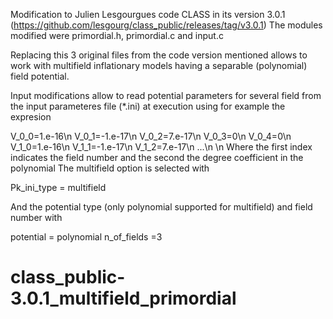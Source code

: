 Modification to Julien Lesgourgues code CLASS in its version 3.0.1 
(https://github.com/lesgourg/class_public/releases/tag/v3.0.1)
The modules modified were primordial.h, primordial.c and input.c

Replacing this 3 original files from the code version mentioned allows to work with multifield 
inflationary models having a separable (polynomial) field potential.

Input modifications allow to read potential parameters for several field from 
the input parameteres file (*.ini) at execution using for example the expresion

V_0_0=1.e-16\n
V_0_1=-1.e-17\n
V_0_2=7.e-17\n
V_0_3=0\n
V_0_4=0\n
V_1_0=1.e-16\n
V_1_1=-1.e-17\n
V_1_2=7.e-17\n
...\n
\n
Where the first index indicates the field number and the second the degree coefficient in the polynomial
The multifield option is selected with

Pk_ini_type = multifield

And the potential type (only polynomial supported for multifield) and field number with

potential = polynomial
n_of_fields =3



# class_public-3.0.1_multifield_primordial
